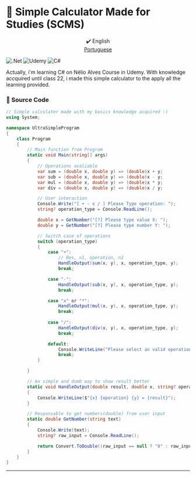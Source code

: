 # 📝 Simple Calculator Made for Studies (SCMS)

<div align="center">
    <a>✔️ English</a>
    <br>
    <a href="./README.md">Portuguese</a>
</div>

![.Net](https://img.shields.io/badge/.NET-5C2D91?style=for-the-badge&logo=.net&logoColor=white)
![Udemy](https://img.shields.io/badge/Udemy-A435F0?style=for-the-badge&logo=Udemy&logoColor=white)
![C#](https://img.shields.io/badge/c%23-%23239120.svg?style=for-the-badge&logo=csharp&logoColor=white)

Actually, i'm learning C# on Nélio Alves Course in Udemy. With knowledge accquired until class 22, i made this simple calculator to the apply all the learning provided.

### 🔎 Source Code

```C#
// Simple calculater made with my basics knowledge acquired :)
using System;

namespace UltraSimpleProgram
{
    class Program
    {
        // Main function from Program
        static void Main(string[] args)
        {
            // Operations avaliable
            var sum = (double x, double y) => (double)x + y;
            var sub = (double x, double y) => (double)x - y;
            var mul = (double x, double y) => (double)x * y;
            var div = (double x, double y) => (double)x / y;

            // User interaction
            Console.Write("[ + - x / ] Please Type operation: ");
            string? operation_type = Console.ReadLine();

            double x = GetNumber("[?] Please type value X: ");
            double y = GetNumber("[?] Please type number Y: ");

            // Switch case of operations
            switch (operation_type)
            {
                case "+":
                    // Res, n1, operation, n2
                    HandleOutput(sum(x, y), x, operation_type, y);
                    break;

                case "-":
                    HandleOutput(sub(x, y), x, operation_type, y);
                    break;

                case "x" or "*":
                    HandleOutput(mul(x, y), x, operation_type, y);
                    break;
                
                case "/":
                    HandleOutput(div(x, y), x, operation_type, y);
                    break;

                default:
                    Console.WriteLine("Please select an valid operation! >:(");
                    break;
            }

        }

        // An simple and dumb way to show result better
        static void HandleOutput(double result, double x, string? operation, double y)
        {
            Console.WriteLine($"{x} {operation} {y} = {result}");
        }

        // Responsable to get numbers(double) from user input
        static double GetNumber(string text)
        {
            Console.Write(text);
            string? raw_input = Console.ReadLine();

            return Convert.ToDouble((raw_input == null ? "0" : raw_input).Replace(".", ","));
        }
    }
}
```

---
